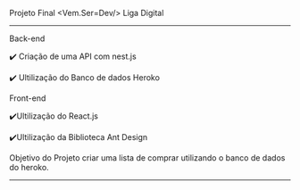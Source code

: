  Projeto Final <Vem.Ser=Dev/> Liga Digital
___________________________________________________
  Back-end
  
✔️ Criação de uma API com nest.js

✔️ Ultilização do Banco de dados Heroko

  Front-end
  
✔️Ultilização do React.js

✔️Ultilização da Biblioteca Ant Design 

Objetivo do Projeto criar uma lista de comprar utilizando o banco de dados do heroko.
_____________________________________________________
